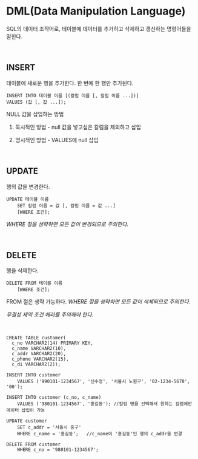 # DML(Data Manipulation Language) 

SQL의 데이터 조작어로, 테이블에 데이터를 추가하고 삭제하고 갱신하는 명령어들을 말한다.

<br />

## INSERT

테이블에 새로운 행을 추가한다. 한 번에 한 행만 추가된다.

```mariadb
INSERT INTO 테이블 이름 [(칼럼 이름 [, 칼럼 이름 ...])]
VALUES (값 [, 값 ...]);
```

NULL 값을 삽입하는 방법

1. 묵시적인 방법 - null 값을 넣고싶은 칼럼을 제외하고 삽입

2. 명시적인 방법 - VALUES에 null 삽입

<br />

## UPDATE

행의 값을 변경한다.

```mariadb
UPDATE 테이블 이름
	SET 칼럼 이름 = 값 [, 칼럼 이름 = 값 ...]
	[WHERE 조건];
```

*WHERE 절을 생략하면 모든 값이 변경되므로 주의한다.*

<br />

## DELETE

행을 삭제한다.

```mariadb
DELETE FROM 테이블 이름
	[WHERE 조건];
```

FROM 절은 생략 가능하다. *WHERE 절을 생략하면 모든 값이 삭제되므로 주의한다.*

*무결성 제약 조건 에러를 주의해야 한다.*

<br />

```mariadb
CREATE TABLE customer(
  c_no VARCHAR2(14) PRIMARY KEY,
  c_name VARCHAR2(10),
  c_addr VARCHAR2(20),
  c_phone VARCHAR2(15),
  c_di VARCHAR2(2));
  
INSERT INTO customer
	VALUES ('990101-1234567', '신수정', '서울시 노원구', '02-1234-5678', '00');

INSERT INTO customer (c_no, c_name)
	VALUES ('980101-1234567', '홍길동'); //칼럼 명을 선택해서 원하는 칼럼에만 데이터 삽입이 가능
	
UPDATE customer
	SET c_addr = '서울시 중구'
	WHERE c_name = '홍길동';	//c_name이 '홍길동'인 행의 c_addr을 변경
	
DELETE FROM customer
	WHERE c_no = '980101-1234567';
```

